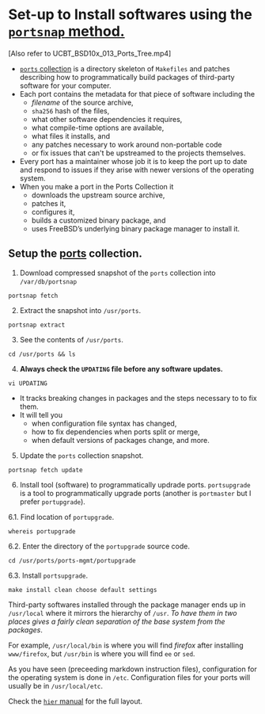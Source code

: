 # Set-up to Install softwares using the [`portsnap` method.](https://www.freebsd.org/doc/en_US.ISO8859-1/books/handbook/ports-using.html#PORTS-SKELETON)

[Also refer to UCBT_BSD10x_013_Ports_Tree.mp4]

- [`ports` collection](http://www.freebsd.org/doc/en_US.ISO8859-1/books/handbook/ports-using.html#PORTS-SKELETON)
is a directory skeleton of `Makefiles` and patches describing how to programmatically build
packages of third-party software for your computer.
- Each port contains the metadata for that piece of software including the
  * *filename* of the source archive,
  * `sha256` hash of the files,
  * what other software dependencies it requires,
  * what compile-time options are available,
  * what files it installs, and
  * any patches necessary to work around non-portable code
  * or fix issues that can't be upstreamed to the projects themselves.
- Every port has a maintainer whose job it is to keep the port up to date and
respond to issues if they arise with newer versions of the operating system.
- When you make a port in the Ports Collection it
  * downloads the upstream source archive,
  * patches it,
  * configures it,
  * builds a customized binary package, and
  * uses FreeBSD’s underlying binary package manager to install it.

## Setup the [ports](https://www.freebsd.org/ports/) collection.

1. Download compressed snapshot of the `ports` collection into `/var/db/portsnap`
```
portsnap fetch
```

2. Extract the snapshot into `/usr/ports`.
```
portsnap extract
```

3. See the contents of `/usr/ports`.
```
cd /usr/ports && ls
```

4. **Always check the `UPDATING` file before any software updates.**
```
vi UPDATING
```
  - It tracks breaking changes in packages and the steps necessary to to fix them.
  - It will tell you
    * when configuration file syntax has changed,
    * how to fix dependencies when ports split or merge,
    * when default versions of packages change, and more.

5. Update the `ports` collection snapshot.
```
portsnap fetch update
```

6. Install tool (software) to programmatically updrade ports.
  `portsupgrade` is a tool to programmatically upgrade ports (another is `portmaster` but I prefer `portupgrade`).
  
  6.1. Find location of `portupgrade`.
  ```
  whereis portupgrade
  ```
  
  6.2. Enter the directory of the `portupgrade` source code.
  ```
  cd /usr/ports/ports-mgmt/portupgrade
  ```
  
  6.3. Install `portsupgrade`.
  ```
  make install clean choose default settings
  ```
  
  Third-party softwares installed through the package manager ends up in `/usr/local` where it mirrors the hierarchy of `/usr`.
  *To have them in two places gives a fairly clean separation of the base system from the packages*.
  
  For example, `/usr/local/bin` is where you will find *firefox* after installing `www/firefox`,
  but `/usr/bin` is where you will find `ee` or `sed`.
  
  As you have seen (preceeding markdown instruction files),
  configuration for the operating system is done in `/etc`.
  Configuration files for your ports will usually be in `/usr/local/etc`.
  
  Check the [`hier` manual](https://www.freebsd.org/cgi/man.cgi?query=hier&ektion=&manpath=) for the full layout.
  
  
